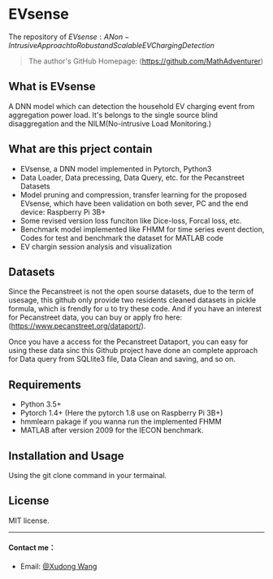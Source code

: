 # EVsense
The repository of $EVsense: A Non-Intrusive Approach to Robust and Scalable EV Charging Detection$

> The author's GitHub Homepage: (https://github.com/MathAdventurer)

## What is EVsense

 A DNN model which can detection the household EV charging event from  aggregation power load. It's belongs to the single source blind disaggregation and the NILM(No-intrusive Load Monitoring.)

## What are this prject contain

  - EVsense, a DNN model implemented in Pytorch, Python3
  - Data Loader, Data precessing, Data Query, etc. for the Pecanstreet Datasets
  - Model pruning and compression, transfer learning for the proposed EVsense, which have been validation on both sever, PC and the end device: Raspberry Pi 3B+
  - Some revised version loss funciton like Dice-loss, Forcal loss, etc.
  - Benchmark model implemented like FHMM for time series event dection, Codes for test and benchmark the dataset for MATLAB code
  - EV chargin session analysis and visualization

## Datasets

 Since the Pecanstreet is not the open sourse datasets, due to the term of usesage, this github only provide two residents cleaned datasets in pickle formula, which is frendly for u to try these code. And if you have an interest for Pecanstreet data, you can buy or apply fro here: (https://www.pecanstreet.org/dataport/).
 
 Once you have a access for the Pecanstreet Dataport, you can easy for using these data sinc this Github project have done an complete approach for Data query from SQLlite3 file, Data Clean and saving, and so on.

## Requirements

  - Python 3.5+
  - Pytorch 1.4+ (Here the pytorch 1.8 use on Raspberry Pi 3B+)
  - hmmlearn pakage if you wanna run the implemented FHMM
  - MATLAB after version 2009 for the IECON benchmark.

## Installation and Usage

  Using the git clone command in your termainal.

## License

  MIT license.

---

#### Contact me：
- Email: [@Xudong Wang](xudongwang@link.cuhk.edu.cn)

